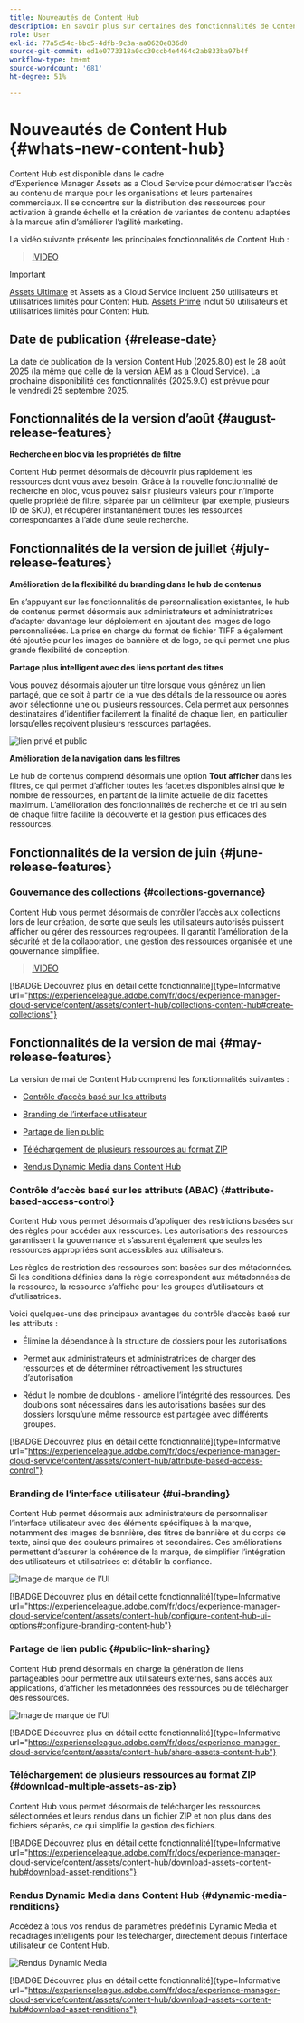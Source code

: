 ```yaml
---
title: Nouveautés de Content Hub
description: En savoir plus sur certaines des fonctionnalités de Content Hub récemment lancées
role: User
exl-id: 77a5c54c-bbc5-4dfb-9c3a-aa0620e836d0
source-git-commit: ed1e0773318a0cc30ccb4e4464c2ab833ba97b4f
workflow-type: tm+mt
source-wordcount: '681'
ht-degree: 51%

---
```


# Nouveautés de Content Hub {#whats-new-content-hub}

Content Hub est disponible dans le cadre d’Experience Manager Assets as a Cloud Service pour démocratiser l’accès au contenu de marque pour les organisations et leurs partenaires commerciaux. Il se concentre sur la distribution des ressources pour activation à grande échelle et la création de variantes de contenu adaptées à la marque afin d’améliorer l’agilité marketing.

La vidéo suivante présente les principales fonctionnalités de Content Hub :

>[!VIDEO](https://video.tv.adobe.com/v/3463712)

>[!IMPORTANT]
>
>[Assets Ultimate](/help/assets/assets-ultimate-overview.md) et Assets as a Cloud Service incluent 250 utilisateurs et utilisatrices limités pour Content Hub. [Assets Prime](/help/assets/assets-prime.md) inclut 50 utilisateurs et utilisatrices limités pour Content Hub.

## Date de publication {#release-date}

La date de publication de la version Content Hub (2025.8.0) est le 28 août 2025 (la même que celle de la version AEM as a Cloud Service). La prochaine disponibilité des fonctionnalités (2025.9.0) est prévue pour le vendredi 25 septembre 2025.

## Fonctionnalités de la version d’août {#august-release-features}

**Recherche en bloc via les propriétés de filtre**

Content Hub permet désormais de découvrir plus rapidement les ressources dont vous avez besoin. Grâce à la nouvelle fonctionnalité de recherche en bloc, vous pouvez saisir plusieurs valeurs pour n’importe quelle propriété de filtre, séparée par un délimiteur (par exemple, plusieurs ID de SKU), et récupérer instantanément toutes les ressources correspondantes à l’aide d’une seule recherche.

## Fonctionnalités de la version de juillet {#july-release-features}

**Amélioration de la flexibilité du branding dans le hub de contenus**

En s’appuyant sur les fonctionnalités de personnalisation existantes, le hub de contenus permet désormais aux administrateurs et administratrices d’adapter davantage leur déploiement en ajoutant des images de logo personnalisées. La prise en charge du format de fichier TIFF a également été ajoutée pour les images de bannière et de logo, ce qui permet une plus grande flexibilité de conception.

**Partage plus intelligent avec des liens portant des titres**

Vous pouvez désormais ajouter un titre lorsque vous générez un lien partagé, que ce soit à partir de la vue des détails de la ressource ou après avoir sélectionné une ou plusieurs ressources. Cela permet aux personnes destinataires d’identifier facilement la finalité de chaque lien, en particulier lorsqu’elles reçoivent plusieurs ressources partagées.

![lien privé et public](/help/assets/assets/shared-link-for-assets.png)

**Amélioration de la navigation dans les filtres**

Le hub de contenus comprend désormais une option **Tout afficher** dans les filtres, ce qui permet d’afficher toutes les facettes disponibles ainsi que le nombre de ressources, en partant de la limite actuelle de dix facettes maximum. L’amélioration des fonctionnalités de recherche et de tri au sein de chaque filtre facilite la découverte et la gestion plus efficaces des ressources.

## Fonctionnalités de la version de juin {#june-release-features}

### Gouvernance des collections {#collections-governance}

Content Hub vous permet désormais de contrôler l’accès aux collections lors de leur création, de sorte que seuls les utilisateurs autorisés puissent afficher ou gérer des ressources regroupées. Il garantit l’amélioration de la sécurité et de la collaboration, une gestion des ressources organisée et une gouvernance simplifiée.

>[!VIDEO](https://video.tv.adobe.com/v/3463336)

[!BADGE Découvrez plus en détail cette fonctionnalité]{type=Informative url="https://experienceleague.adobe.com/fr/docs/experience-manager-cloud-service/content/assets/content-hub/collections-content-hub#create-collections"}

## Fonctionnalités de la version de mai {#may-release-features}

La version de mai de Content Hub comprend les fonctionnalités suivantes :

* [Contrôle d’accès basé sur les attributs](#attribute-based-access-control)

* [Branding de l’interface utilisateur](#ui-branding)

* [Partage de lien public](#public-link-sharing)

* [Téléchargement de plusieurs ressources au format ZIP](#download-multiple-assets-as-zip)

* [Rendus Dynamic Media dans Content Hub](#dynamic-media-renditions)

### Contrôle d’accès basé sur les attributs (ABAC) {#attribute-based-access-control}

Content Hub vous permet désormais d’appliquer des restrictions basées sur des règles pour accéder aux ressources. Les autorisations des ressources garantissent la gouvernance et s’assurent également que seules les ressources appropriées sont accessibles aux utilisateurs.

Les règles de restriction des ressources sont basées sur des métadonnées. Si les conditions définies dans la règle correspondent aux métadonnées de la ressource, la ressource s’affiche pour les groupes d’utilisateurs et d’utilisatrices.

Voici quelques-uns des principaux avantages du contrôle d’accès basé sur les attributs :

* Élimine la dépendance à la structure de dossiers pour les autorisations

* Permet aux administrateurs et administratrices de charger des ressources et de déterminer rétroactivement les structures d’autorisation

* Réduit le nombre de doublons - améliore l’intégrité des ressources. Des doublons sont nécessaires dans les autorisations basées sur des dossiers lorsqu’une même ressource est partagée avec différents groupes.

[!BADGE Découvrez plus en détail cette fonctionnalité]{type=Informative url="https://experienceleague.adobe.com/fr/docs/experience-manager-cloud-service/content/assets/content-hub/attribute-based-access-control"}

### Branding de l’interface utilisateur {#ui-branding}

Content Hub permet désormais aux administrateurs de personnaliser l’interface utilisateur avec des éléments spécifiques à la marque, notamment des images de bannière, des titres de bannière et du corps de texte, ainsi que des couleurs primaires et secondaires. Ces améliorations permettent d’assurer la cohérence de la marque, de simplifier l’intégration des utilisateurs et utilisatrices et d’établir la confiance.

![Image de marque de l’UI](/help/assets/assets/content-hub-ui-branding.png)

[!BADGE Découvrez plus en détail cette fonctionnalité]{type=Informative url="https://experienceleague.adobe.com/fr/docs/experience-manager-cloud-service/content/assets/content-hub/configure-content-hub-ui-options#configure-branding-content-hub"}

### Partage de lien public {#public-link-sharing}

Content Hub prend désormais en charge la génération de liens partageables pour permettre aux utilisateurs externes, sans accès aux applications, d’afficher les métadonnées des ressources ou de télécharger des ressources.

![Image de marque de l’UI](/help/assets/assets/public-and-private-link.png)

[!BADGE Découvrez plus en détail cette fonctionnalité]{type=Informative url="https://experienceleague.adobe.com/fr/docs/experience-manager-cloud-service/content/assets/content-hub/share-assets-content-hub"}

### Téléchargement de plusieurs ressources au format ZIP {#download-multiple-assets-as-zip}

Content Hub vous permet désormais de télécharger les ressources sélectionnées et leurs rendus dans un fichier ZIP et non plus dans des fichiers séparés, ce qui simplifie la gestion des fichiers.

[!BADGE Découvrez plus en détail cette fonctionnalité]{type=Informative url="https://experienceleague.adobe.com/fr/docs/experience-manager-cloud-service/content/assets/content-hub/download-assets-content-hub#download-asset-renditions"}

### Rendus Dynamic Media dans Content Hub {#dynamic-media-renditions}

Accédez à tous vos rendus de paramètres prédéfinis Dynamic Media et recadrages intelligents pour les télécharger, directement depuis l’interface utilisateur de Content Hub.

![Rendus Dynamic Media](/help/assets/assets/dm-renditions-content-hub.png)

[!BADGE Découvrez plus en détail cette fonctionnalité]{type=Informative url="https://experienceleague.adobe.com/fr/docs/experience-manager-cloud-service/content/assets/content-hub/download-assets-content-hub#download-asset-renditions"}
